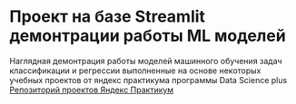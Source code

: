 # Проект на базе Streamlit демонтрации работы ML моделей
Наглядная демонтрация работы моделей машинного обучения задач классификации и регрессии выполненные на основе некоторых учебных проектов от яндекс практикума программы Data Science plus [Репозиторий проектов Яндекс Практикум](https://github.com/Sazuppy/yandex_project)
